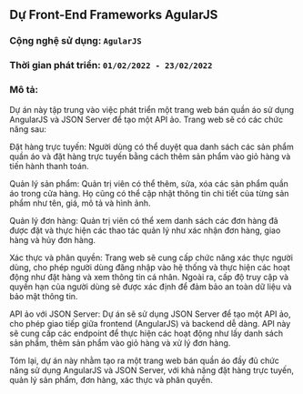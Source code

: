 ## Dự Front-End Frameworks AgularJS
### Cộng nghệ sử dụng: `AgularJS`
### Thời gian phát triển: `01/02/2022 - 23/02/2022`
### Mô tả:
Dự án này tập trung vào việc phát triển một trang web bán quần áo sử dụng AngularJS và JSON Server để tạo một API ảo. Trang web sẽ có các chức năng sau:

Đặt hàng trực tuyến: Người dùng có thể duyệt qua danh sách các sản phẩm quần áo và đặt hàng trực tuyến bằng cách thêm sản phẩm vào giỏ hàng và tiến hành thanh toán.

Quản lý sản phẩm: Quản trị viên có thể thêm, sửa, xóa các sản phẩm quần áo trong cửa hàng. Họ cũng có thể cập nhật thông tin chi tiết của từng sản phẩm như tên, giá, mô tả và hình ảnh.

Quản lý đơn hàng: Quản trị viên có thể xem danh sách các đơn hàng đã được đặt và thực hiện các thao tác quản lý như xác nhận đơn hàng, giao hàng và hủy đơn hàng.

Xác thực và phân quyền: Trang web sẽ cung cấp chức năng xác thực người dùng, cho phép người dùng đăng nhập vào hệ thống và thực hiện các hoạt động như đặt hàng và xem thông tin cá nhân. Ngoài ra, cấp độ truy cập và quyền hạn của người dùng sẽ được xác định để đảm bảo an toàn dữ liệu và bảo mật thông tin.

API ảo với JSON Server: Dự án sẽ sử dụng JSON Server để tạo một API ảo, cho phép giao tiếp giữa frontend (AngularJS) và backend dễ dàng. API này sẽ cung cấp các endpoint để thực hiện các hoạt động như lấy danh sách sản phẩm, thêm sản phẩm vào giỏ hàng và xử lý đơn hàng.

Tóm lại, dự án này nhằm tạo ra một trang web bán quần áo đầy đủ chức năng sử dụng AngularJS và JSON Server, với khả năng đặt hàng trực tuyến, quản lý sản phẩm, đơn hàng, xác thực và phân quyền.
